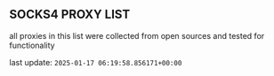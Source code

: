## SOCKS4 PROXY LIST

all proxies in this list were collected from open sources and tested for functionality

last update: `2025-01-17 06:19:58.856171+00:00`